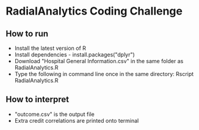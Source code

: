 # RadialAnalytics Coding Challenge

## How to run

* Install the latest version of R
* Install dependencies - install.packages("dplyr")
* Download "Hospital General Information.csv" in the same folder as RadialAnalytics.R
* Type the following in command line once in the same directory: Rscript RadialAnalytics.R

## How to interpret

* "outcome.csv" is the output file
* Extra credit correlations are printed onto terminal
